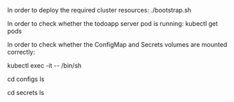 In order to deploy the required cluster resources:
./bootstrap.sh

In order to check whether the todoapp server pod is running:
kubectl get pods

In order to check whether the ConfigMap and Secrets volumes are mounted correctly:

kubectl exec -it <pod-name> -- /bin/sh

cd configs
ls

cd secrets
ls